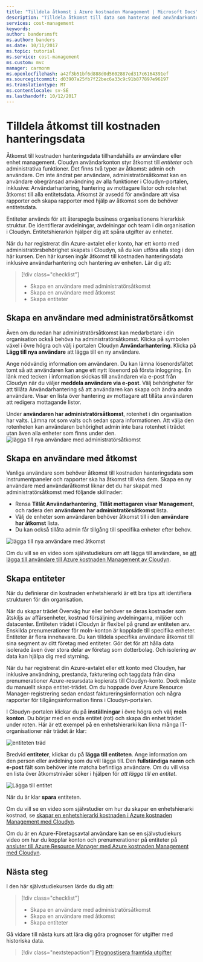 ```yaml
---
title: "Tilldela åtkomst i Azure kostnaden Management | Microsoft Docs"
description: "Tilldela åtkomst till data som hanteras med användarkonton som definierar åtkomstnivåer till entiteter."
services: cost-management
keywords: 
author: bandersmsft
ms.author: banders
ms.date: 10/11/2017
ms.topic: tutorial
ms.service: cost-management
ms.custom: mvc
manager: carmonm
ms.openlocfilehash: a42f3b51bf6d888d0d5602887ed317c6164391ef
ms.sourcegitcommit: d03907a25fb7f22bec6a33c9c91b877897e96197
ms.translationtype: MT
ms.contentlocale: sv-SE
ms.lasthandoff: 10/12/2017
---
```

# <a name="assign-access-to-cost-management-data"></a>Tilldela åtkomst till kostnaden hanteringsdata

Åtkomst till kostnaden hanteringsdata tillhandahålls av användare eller enhet management. Cloudyn användarkonton styr åtkomst till *entiteter* och administrativa funktioner. Det finns två typer av åtkomst: admin och användare. Om inte ändrat per användare, administratörsåtkomst kan en användare obegränsad användning av alla funktioner i Cloudyn-portalen, inklusive: Användarhantering, hantering av mottagare listor och rotenhet åtkomst till alla entitetsdata. Åtkomst är avsedd för användare att visa rapporter och skapa rapporter med hjälp av åtkomst som de behöver entitetsdata.

Entiteter används för att återspegla business organisationens hierarkisk struktur. De identifierar avdelningar, avdelningar och team i din organisation i Cloudyn. Entitetshierarkin hjälper dig att spåra utgifter av enheter.

När du har registrerat din Azure-avtalet eller konto, har ett konto med administratörsbehörighet skapats i Cloudyn, så du kan utföra alla steg i den här kursen. Den här kursen ingår åtkomst till kostnaden hanteringsdata inklusive användarhantering och hantering av enheten. Lär dig att:

> [!div class="checklist"]
> * Skapa en användare med administratörsåtkomst
> * Skapa en användare med åtkomst
> * Skapa entiteter



## <a name="create-a-user-with-admin-access"></a>Skapa en användare med administratörsåtkomst

Även om du redan har administratörsåtkomst kan medarbetare i din organisation också behöva ha administratörsåtkomst. Klicka på symbolen växel i övre högra och välj i portalen Cloudyn **Användarhantering**. Klicka på **Lägg till nya användare** att lägga till en ny användare.

Ange nödvändig information om användaren. Du kan lämna lösenordsfältet tomt så att användaren kan ange ett nytt lösenord på första inloggning. En länk med tecken i information skickas till användaren via e-post från Cloudyn när du väljer **meddela användare via e-post**. Välj behörigheter för att tillåta Användarhantering så att användaren kan skapa och ändra andra användare. Visar en lista över hantering av mottagare att tillåta användaren att redigera mottagande listor.

Under **användaren har administratörsåtkomst**, rotenhet i din organisation har valts. Lämna rot som valts och sedan spara informationen. Att välja den rotenheten kan användaren behörighet admin inte bara rotenhet i trädet utan även alla enheter som finns under den.  
  ![lägga till nya användare med administratörsåtkomst](.\media\tutorial-user-access\new-admin-access.png)

## <a name="create-a-user-with-user-access"></a>Skapa en användare med åtkomst
Vanliga användare som behöver åtkomst till kostnaden hanteringsdata som instrumentpaneler och rapporter ska ha åtkomst till visa dem. Skapa en ny användare med användaråtkomst liknar det du har skapat med administratörsåtkomst med följande skillnader:

- Rensa **Tillåt Användarhantering**, **Tillåt mottagaren visar Management**, och radera den **användaren har administratörsåtkomst** lista.
- Välj de enheter som användaren behöver åtkomst till i den **användare har åtkomst** lista.
- Du kan också tillåta admin får tillgång till specifika enheter efter behov.

![lägga till nya användare med åtkomst](.\media\tutorial-user-access\new-user-access.png)

Om du vill se en video som självstudiekurs om att lägga till användare, se [att lägga till användare till Azure kostnaden Management av Cloudyn](https://youtu.be/Nzn7GLahx30).

## <a name="create-entities"></a>Skapa entiteter

När du definierar din kostnaden enhetshierarki är ett bra tips att identifiera strukturen för din organisation.

När du skapar trädet Överväg hur eller behöver se deras kostnader som åtskiljs av affärsenheter, kostnad försäljning avdelningarna, miljöer och datacenter. Entiteten trädet i Cloudyn är flexibel på grund av entiteten arv. Enskilda prenumerationer för moln-konton är kopplade till specifika enheter. Entiteter är flera innehavare. Du kan tilldela specifika användare åtkomst till sina segment av ditt företag med entiteter. Gör det för att hålla data isolerade även över stora delar av företag som dotterbolag. Och isolering av data kan hjälpa dig med styrning.  

När du har registrerat din Azure-avtalet eller ett konto med Cloudyn, har inklusive användning, prestanda, fakturering och taggdata från dina prenumerationer Azure-resursdata kopierats till Cloudyn-konto. Dock måste du manuellt skapa entitet-trädet. Om du hoppade över Azure Resource Manager-registrering sedan endast faktureringsinformation och några rapporter för tillgångsinformation finns i Cloudyn-portalen.

I Cloudyn-portalen klickar du på **inställningar** i övre högra och välj **moln konton**. Du börjar med en enda entitet (rot) och skapa din enhet trädet under roten. Här är ett exempel på en enhetshierarki kan likna många IT-organisationer när trädet är klar:

![entiteten träd](.\media\tutorial-user-access\entity-tree.png)

Bredvid **entiteter**, klickar du på **lägga till entiteten**. Ange information om den person eller avdelning som du vill lägga till. Den **fullständiga namn** och **e-post** fält som behöver inte matcha befintliga användare. Om du vill visa en lista över åtkomstnivåer söker i hjälpen för *att lägga till en entitet*.

![Lägga till entitet](.\media\tutorial-user-access\add-entity.png)

När du är klar **spara** entiteten.


Om du vill se en video som självstudier om hur du skapar en enhetshierarki kostnad, se [skapar en enhetshierarki kostnaden i Azure kostnaden Management med Cloudyn](https://youtu.be/dAd9G7u0FmU).

Om du är en Azure-Företagsavtal användare kan se en självstudiekurs video om hur du kopplar konton och prenumerationer på entiteter på [ansluter till Azure Resource Manager med Azure kostnaden Management med Cloudyn](https://youtu.be/oCIwvfBB6kk).

## <a name="next-steps"></a>Nästa steg

I den här självstudiekursen lärde du dig att:

> [!div class="checklist"]
> * Skapa en användare med administratörsåtkomst
> * Skapa en användare med åtkomst
> * Skapa entiteter

Gå vidare till nästa kurs att lära dig göra prognoser för utgifter med historiska data.

> [!div class="nextstepaction"]
> [Prognostisera framtida utgifter](tutorial-forecast-spending.md)
